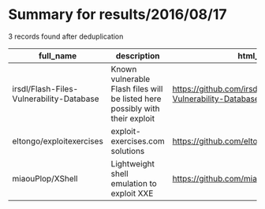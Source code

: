 
# Summary for results/2016/08/17
    
3 records found after deduplication

| full_name | description | html_url | matched_list | matched_count | pushed_at | size | stargazers_count | language | forks_count | vul_ids |
|------------------------------------------|------------------------------------------------------------------------------|-------------------------------------------------------------|----------------|-----------------|---------------------------|--------|--------------------|------------|---------------|-----------|
| irsdl/Flash-Files-Vulnerability-Database | Known vulnerable Flash files will be listed here possibly with their exploit | https://github.com/irsdl/Flash-Files-Vulnerability-Database | ['exploit'] | 1 | 2016-08-17 20:03:58+00:00 | 252 | 7 | | 2 | [] |
| eltongo/exploitexercises | exploit-exercises.com solutions | https://github.com/eltongo/exploitexercises | ['exploit'] | 1 | 2016-08-17 15:19:42+00:00 | 14 | 0 | Python | 0 | [] |
| miaouPlop/XShell | Lightweight shell emulation to exploit XXE | https://github.com/miaouPlop/XShell | ['exploit'] | 1 | 2016-08-17 21:31:24+00:00 | 5 | 0 | Python | 1 | [] |

